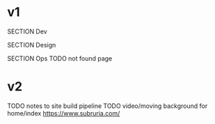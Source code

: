 # v1

SECTION Dev

SECTION Design

SECTION Ops
TODO not found page

# v2

TODO notes to site build pipeline
TODO video/moving background for home/index <https://www.subruria.com/>
